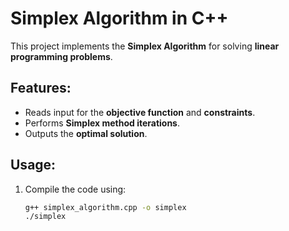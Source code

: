 # Simplex Algorithm in C++

This project implements the **Simplex Algorithm** for solving **linear programming problems**.

## Features:
- Reads input for the **objective function** and **constraints**.
- Performs **Simplex method iterations**.
- Outputs the **optimal solution**.

## Usage:
1. Compile the code using:
   ```sh
   g++ simplex_algorithm.cpp -o simplex
   ./simplex
